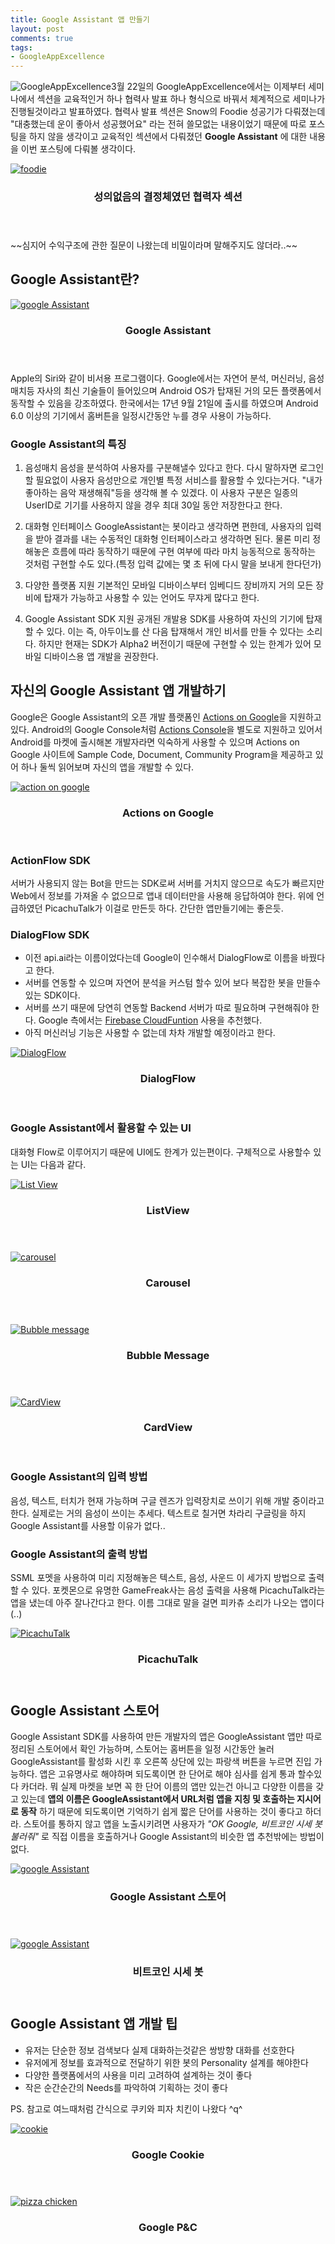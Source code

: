 ```yaml
---
title: Google Assistant 앱 만들기
layout: post
comments: true
tags:
- GoogleAppExcellence
---
```

<p><span class="image right"><img src="{{ 'assets/images/2018-03-23/4.jpg' | relative_url }}" alt="GoogleAppExcellence" /></span>3월 22일의 GoogleAppExcellence에서는 이제부터 세미나에서 섹션을 교육적인거 하나 협력사 발표 하나 형식으로 바꿔서 체계적으로 세미나가 진행될것이라고 발표하였다. 협력사 발표 섹션은 Snow의 Foodie 성공기가 다뤄졌는데 "대충했는데 운이 좋아서 성공했어요" 라는 전혀 쓸모없는 내용이었기 때문에 따로 포스팅을 하지 않을 생각이고 교육적인 섹션에서 다뤄졌던 <b>Google Assistant</b> 에 대한 내용을 이번 포스팅에 다뤄볼 생각이다.</p>

<div class="row">
<div class="6u 12u$(mobile)">
<div class="item">
<a href="#" class="image fit"><img src="{{ 'assets/images/2018-03-23/6.jpg' | relative_url }}" alt="foodie"></a>
<header>
<h3>성의없음의 결정체였던 협력자 섹션</h3>
</header>
</div>
</div>
</div>
~~심지어 수익구조에 관한 질문이 나왔는데 비밀이라며 말해주지도 않더라..~~

## Google Assistant란?
<div class="row">
<div class="12u 12u$(mobile)">
<div class="item">
<a href="#" class="image fit"><img src="{{ 'assets/images/2018-03-23/7.jpg' | relative_url }}" alt="google Assistant"></a>
<header>
<h3>Google Assistant</h3>
</header>
</div>
</div>
</div>
Apple의 Siri와 같이 비서용 프로그램이다. Google에서는 자연어 분석, 머신러닝, 음성매치등 자사의 최신 기술들이 들어있으며 Android OS가 탑재된 거의 모든 플랫폼에서 동작할 수 있음을 강조하였다. 한국에서는 17년 9월 21일에 출시를 하였으며 Android 6.0 이상의 기기에서 홈버튼을 일정시간동안 누를 경우 사용이 가능하다.

### Google Assistant의 특징
1. 음성매치
음성을 분석하여 사용자를 구분해낼수 있다고 한다. 다시 말하자면 로그인할 필요없이 사용자 음성만으로 개인별 특정 서비스를 활용할 수 있다는거다. "내가 좋아하는 음악 재생해줘"등을 생각해 볼 수 있겠다. 이 사용자 구분은 일종의 UserID로 기기를 사용하지 않을 경우 최대 30일 동안 저장한다고 한다.

2. 대화형 인터페이스
GoogleAssistant는 봇이라고 생각하면 편한데, 사용자의 입력을 받아 결과를 내는 수동적인 대화형 인터페이스라고 생각하면 된다. 물론 미리 정해놓은 흐름에 따라 동작하기 때문에 구현 여부에 따라 마치 능동적으로 동작하는 것처럼 구현할 수도 있다.(특정 입력 값에는 몇 초 뒤에 다시 말을 보내게 한다던가)

3. 다양한 플랫폼 지원
기본적인 모바일 디바이스부터 임베디드 장비까지 거의 모든 장비에 탑재가 가능하고 사용할 수 있는 언어도 무쟈게 많다고 한다.

4. Google Assistant SDK 지원
공개된 개발용 SDK를 사용하여 자신의 기기에 탑재할 수 있다. 이는 즉, 아두이노를 산 다음 탑재해서 개인 비서를 만들 수 있다는 소리다. 하지만 현재는 SDK가 Alpha2 버전이기 때문에 구현할 수 있는 한계가 있어 모바일 디바이스용 앱 개발을 권장한다.

## 자신의 Google Assistant 앱 개발하기
Google은 Google Assistant의 오픈 개발 플랫폼인 [Actions on Google](https://developers.google.com/actions/)을 지원하고 있다. Android의 Google Console처럼 [Actions Console](https://console.actions.google.com/)을 별도로 지원하고 있어서 Android를 마켓에 출시해본 개발자라면 익숙하게 사용할 수 있으며 Actions on Google 사이트에 Sample Code, Document, Community Program을 제공하고 있어 하나 둘씩 읽어보며 자신의 앱을 개발할 수 있다.
<div class="12u 12u$(mobile)">
<div class="item">
<a href="#" class="image fit"><img src="{{ 'assets/images/2018-03-23/14.jpg' | relative_url }}" alt="action on google"></a>
<header>
<h3>Actions on Google</h3>
</header>
</div>
</div>
</div>

### ActionFlow SDK
서버가 사용되지 않는 Bot을 만드는 SDK로써 서버를 거치지 않으므로 속도가 빠르지만 Web에서 정보를 가져올 수 없으므로 앱내 데이터만을 사용해 응답하여야 한다. 위에 언급하였던 PicachuTalk가 이걸로 만든듯 하다. 간단한 앱만들기에는 좋은듯.

### DialogFlow SDK
- 이전 api.ai라는 이름이었다는데 Google이 인수해서 DialogFlow로 이름을 바꿨다고 한다.
- 서버를 연동할 수 있으며 자연어 분석을 커스텀 할수 있어 보다 복잡한 봇을 만들수 있는 SDK이다.
- 서버를 쓰기 때문에 당연히 연동할 Backend 서버가 따로 필요하며 구현해줘야 한다. Google 측에서는 [Firebase CloudFuntion](https://firebase.google.com/docs/functions/?hl=ko) 사용을 추천했다.
- 아직 머신러닝 기능은 사용할 수 없는데 차차 개발할 예정이라고 한다.
<div class="row">
<div class="12u 6u$(mobile)">
<div class="item">
<a href="#" class="image fit"><img src="{{ 'assets/images/2018-03-23/15.jpg' | relative_url }}" alt="DialogFlow"></a>
<header>
<h3>DialogFlow</h3>
</header>
</div>
</div>
</div>

### Google Assistant에서 활용할 수 있는 UI
대화형 Flow로 이루어지기 때문에 UI에도 한계가 있는편이다. 구체적으로 사용할수 있는 UI는 다음과 같다.
<div class="row">
  <div class="6u 12u$(mobile)">
    <div class="item">
      <a href="#" class="image fit"><img src="{{ 'assets/images/2018-03-23/12.png' | relative_url }}" alt="List View" /></a>
      <header>
        <h3>ListView</h3>
      </header>
    </div>
    <div class="item">
      <a href="#" class="image fit"><img src="{{ 'assets/images/2018-03-23/10.gif' | relative_url }}" alt="carousel" /></a>
      <header>
        <h3>Carousel</h3>
      </header>
    </div>
  </div>
  <div class="6u 12u$(mobile)">
    <div class="item">
      <a href="#" class="image fit"><img src="{{ 'assets/images/2018-03-23/9.jpg' | relative_url }}" alt="Bubble message" /></a>
      <header>
        <h3>Bubble Message</h3>
      </header>
    </div>
    <div class="item">
      <a href="#" class="image fit"><img src="{{ 'assets/images/2018-03-23/11.png' | relative_url }}" alt="CardView" /></a>
      <header>
        <h3>CardView</h3>
      </header>
    </div>
  </div>
</div>

### Google Assistant의 입력 방법
음성, 텍스트, 터치가 현재 가능하며 구글 렌즈가 입력장치로 쓰이기 위해 개발 중이라고 한다. 실제로는 거의 음성이 쓰이는 추세다. 텍스트로 칠거면 차라리 구글링을 하지 Google Assistant를 사용할 이유가 없다..

### Google Assistant의 출력 방법
SSML 포멧을 사용하여 미리 지정해놓은 텍스트, 음성, 사운드 이 세가지 방법으로 출력할 수 있다. 포켓몬으로 유명한 GameFreak사는 음성 출력을 사용해 PicachuTalk라는 앱을 냈는데 아주 잘나간다고 한다. 이름 그대로 말을 걸면 피카츄 소리가 나오는 앱이다 (..)
<div class="row">
<div class="12u 6u$(mobile)">
<div class="item">
<a href="#" class="image fit"><img src="{{ 'assets/images/2018-03-23/13.jpg' | relative_url }}" alt="PicachuTalk"></a>
<header>
<h3>PicachuTalk</h3>
</header>
</div>
</div>
</div>

## Google Assistant 스토어
Google Assistant SDK를 사용하여 만든 개발자의 앱은 GoogleAssistant 앱만 따로 정리된 스토어에서 확인 가능하며, 스토어는 홈버튼을 일정 시간동안 눌러 GoogleAssistant를 활성화 시킨 후 오른쪽 상단에 있는 파랑색 버튼을 누르면 진입 가능하다. 앱은 고유명사로 해야하며 되도록이면 한 단어로 해야 심사를 쉽게 통과 할수있다 카더라. 뭐 실제 마켓을 보면 꼭 한 단어 이름의 앱만 있는건 아니고 다양한 이름을 갖고 있는데 **앱의 이름은 GoogleAssistant에서 URL처럼 앱을 지칭 및 호출하는 지시어로 동작** 하기 때문에 되도록이면 기억하기 쉽게 짧은 단어를 사용하는 것이 좋다고 하더라. 스토어를 통하지 않고 앱을 노출시키려면 사용자가 *"OK Google, 비트코인 시세 봇 불러줘"* 로 직접 이름을 호출하거나 Google Assistant의 비슷한 앱 추천밖에는 방법이 없다.
<div class="row">
<div class="12u 6u$(mobile)">
<div class="item">
<a href="#" class="image fit"><img src="{{ 'assets/images/2018-03-23/8.png' | relative_url }}" alt="google Assistant"></a>
<header>
<h3>Google Assistant 스토어</h3>
</header>
</div>
</div>
<div class="12u 6u$(mobile)">
<div class="item">
<a href="#" class="image fit"><img src="{{ 'assets/images/2018-03-23/1.png' | relative_url }}" alt="google Assistant"></a>
<header>
<h3>비트코인 시세 봇</h3>
</header>
</div>
</div>
</div>

## Google Assistant 앱 개발 팁
- 유저는 단순한 정보 검색보다 실제 대화하는것같은 쌍방향 대화를 선호한다
- 유저에게 정보를 효과적으로 전달하기 위한 봇의 Personality 설계를 해야한다
- 다양한 플랫폼에서의 사용을 미리 고려하여 설계하는 것이 좋다
- 작은 순간순간의 Needs를 파악하여 기획하는 것이 좋다

PS. 참고로 여느때처럼 간식으로 쿠키와 피자 치킨이 나왔다 ^q^
<div class="row">
<div class="12u 6u$(mobile)">
<div class="item">
<a href="#" class="image fit"><img src="{{ 'assets/images/2018-03-23/5.jpg' | relative_url }}" alt="cookie"></a>
<header>
<h3>Google Cookie</h3>
</header>
</div>
</div>
<div class="12u 6u$(mobile)">
<div class="item">
<a href="#" class="image fit"><img src="{{ 'assets/images/2018-03-23/3.jpg' | relative_url }}" alt="pizza chicken"></a>
<header>
<h3>Google P&C</h3>
</header>
</div>
</div>
</div>
